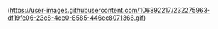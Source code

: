 (https://user-images.githubusercontent.com/106892217/232275963-df19fe06-23c8-4ce0-8585-446ec8071366.gif)

<!--
**gauravbhardwaj7/gauravbhardwaj7** is a ✨ _special_ ✨ repository because its `README.md` (this file) appears on your GitHub profile.

Here are some ideas to get you started:

- 🔭 I’m currently working on ...
- 🌱 I’m currently learning ...
- 👯 I’m looking to collaborate on ...
- 🤔 I’m looking for help with ...
- 💬 Ask me about ...
- 📫 How to reach me: ...![Q4SW](https://user-images.githubusercontent.com/106892217/232275963-df19fe06-23c8-4ce0-8585-446ec8071366.gif)

- 😄 Pronouns: ...
- ⚡ Fun fact: ...
-->
